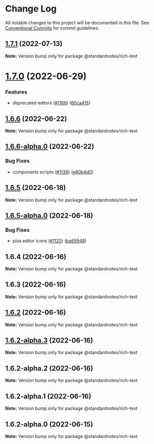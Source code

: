 # Change Log

All notable changes to this project will be documented in this file.
See [Conventional Commits](https://conventionalcommits.org) for commit guidelines.

## [1.7.1](https://github.com/standardnotes/app/compare/@standardnotes/rich-text@1.7.0...@standardnotes/rich-text@1.7.1) (2022-07-13)

**Note:** Version bump only for package @standardnotes/rich-text

# [1.7.0](https://github.com/standardnotes/app/compare/@standardnotes/rich-text@1.6.6...@standardnotes/rich-text@1.7.0) (2022-06-29)

### Features

* deprecated editors ([#1166](https://github.com/standardnotes/app/issues/1166)) ([60ca415](https://github.com/standardnotes/app/commit/60ca4150446f9a14bb6a31416686c6d07a7d0cd9))

## [1.6.6](https://github.com/standardnotes/app/compare/@standardnotes/rich-text@1.6.6-alpha.0...@standardnotes/rich-text@1.6.6) (2022-06-22)

**Note:** Version bump only for package @standardnotes/rich-text

## [1.6.6-alpha.0](https://github.com/standardnotes/app/compare/@standardnotes/rich-text@1.6.5...@standardnotes/rich-text@1.6.6-alpha.0) (2022-06-22)

### Bug Fixes

* components scripts ([#1136](https://github.com/standardnotes/app/issues/1136)) ([e80b4d0](https://github.com/standardnotes/app/commit/e80b4d0ffad495c758b593c30e1c4c754dda9b7e))

## [1.6.5](https://github.com/standardnotes/app/compare/@standardnotes/rich-text@1.6.5-alpha.0...@standardnotes/rich-text@1.6.5) (2022-06-18)

**Note:** Version bump only for package @standardnotes/rich-text

## [1.6.5-alpha.0](https://github.com/standardnotes/app/compare/@standardnotes/rich-text@1.6.4...@standardnotes/rich-text@1.6.5-alpha.0) (2022-06-18)

### Bug Fixes

* plus editor icons ([#1120](https://github.com/standardnotes/app/issues/1120)) ([ba65948](https://github.com/standardnotes/app/commit/ba65948364a3fca7bfa5005c56802102c73ccd99))

## 1.6.4 (2022-06-16)

**Note:** Version bump only for package @standardnotes/rich-text

## 1.6.3 (2022-06-16)

**Note:** Version bump only for package @standardnotes/rich-text

## [1.6.2](https://github.com/standardnotes/app/compare/@standardnotes/rich-text@1.6.2-alpha.3...@standardnotes/rich-text@1.6.2) (2022-06-16)

**Note:** Version bump only for package @standardnotes/rich-text

## [1.6.2-alpha.3](https://github.com/standardnotes/app/compare/@standardnotes/rich-text@1.6.2-alpha.2...@standardnotes/rich-text@1.6.2-alpha.3) (2022-06-16)

**Note:** Version bump only for package @standardnotes/rich-text

## 1.6.2-alpha.2 (2022-06-16)

**Note:** Version bump only for package @standardnotes/rich-text

## 1.6.2-alpha.1 (2022-06-16)

**Note:** Version bump only for package @standardnotes/rich-text

## 1.6.2-alpha.0 (2022-06-15)

**Note:** Version bump only for package @standardnotes/rich-text
